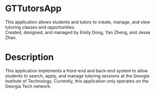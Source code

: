 GTTutorsApp
===========
This application allows students and tutors to create, manage, and view tutoring classes and opportunities.  
Created, designed, and managed by Emily Dong, Yan Zheng, and Jesse Zhao.

Description
===========
This application implements a front-end and back-end system to allow students to search, apply, and manage tutoring sessions at the Georgia Institute of Technology.
Currently, this application only operates on the Georgia Tech network.